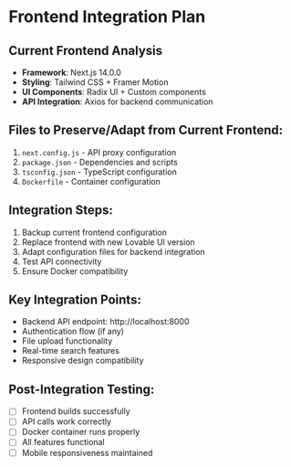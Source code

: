 # Frontend Integration Plan

## Current Frontend Analysis
- **Framework**: Next.js 14.0.0
- **Styling**: Tailwind CSS + Framer Motion
- **UI Components**: Radix UI + Custom components
- **API Integration**: Axios for backend communication

## Files to Preserve/Adapt from Current Frontend:
1. `next.config.js` - API proxy configuration
2. `package.json` - Dependencies and scripts
3. `tsconfig.json` - TypeScript configuration
4. `Dockerfile` - Container configuration

## Integration Steps:
1. Backup current frontend configuration
2. Replace frontend with new Lovable UI version
3. Adapt configuration files for backend integration
4. Test API connectivity
5. Ensure Docker compatibility

## Key Integration Points:
- Backend API endpoint: http://localhost:8000
- Authentication flow (if any)
- File upload functionality
- Real-time search features
- Responsive design compatibility

## Post-Integration Testing:
- [ ] Frontend builds successfully
- [ ] API calls work correctly
- [ ] Docker container runs properly
- [ ] All features functional
- [ ] Mobile responsiveness maintained
